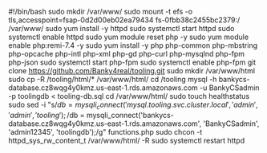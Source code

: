 #!/bin/bash
sudo mkdir /var/www/
sudo mount -t efs -o tls,accesspoint=fsap-0d2d00eb02ea79434 fs-0fbb38c2455bc2379:/ /var/www/
sudo yum install -y httpd 
sudo systemctl start httpd
sudo systemctl enable httpd
sudo yum module reset php -y
sudo yum module enable php:remi-7.4 -y
sudo yum install -y php php-common php-mbstring php-opcache php-intl php-xml php-gd php-curl php-mysqlnd php-fpm php-json
sudo systemctl start php-fpm
sudo systemctl enable php-fpm
git clone https://github.com/Banky4real/tooling.git
sudo mkdir /var/www/html
sudo cp -R /tooling/html/*  /var/www/html/
cd /tooling
mysql -h bankycs-database.cz8wqg4y0kmz.us-east-1.rds.amazonaws.com -u BankyCSadmin -p toolingdb < tooling-db.sql
cd /var/www/html/
sudo touch healthstatus
sudo sed -i "s/$db = mysqli_connect('mysql.tooling.svc.cluster.local', 'admin', 'admin', 'tooling');/$db = mysqli_connect('bankycs-database.cz8wqg4y0kmz.us-east-1.rds.amazonaws.com', 'BankyCSadmin', 'admin12345', 'toolingdb');/g" functions.php
sudo chcon -t httpd_sys_rw_content_t /var/www/html/ -R
sudo systemctl restart httpd